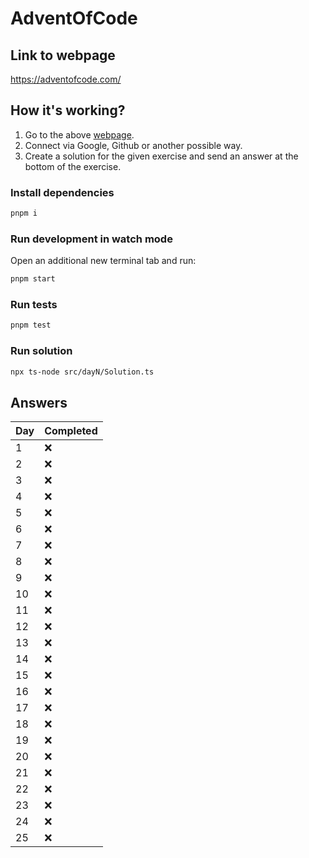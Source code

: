 # AdventOfCode

## Link to webpage

<https://adventofcode.com/>

## How it's working?

1. Go to the above [webpage](https://adventofcode.com/).
2. Connect via Google, Github or another possible way.
3. Create a solution for the given exercise and send an answer at the bottom of the exercise.

### Install dependencies

```bash
pnpm i
```

### Run development in watch mode

Open an additional new terminal tab and run:

```bash
pnpm start
```

### Run tests

```bash
pnpm test
```

### Run solution

```bash
npx ts-node src/dayN/Solution.ts
```

## Answers

| Day | Completed |
| --- | ------ |
| 1 | ❌ |
| 2 | ❌ |
| 3 | ❌ |
| 4 | ❌ |
| 5 | ❌ |
| 6 | ❌ |
| 7 | ❌ |
| 8 | ❌ |
| 9 | ❌ |
| 10 | ❌ |
| 11 | ❌ |
| 12 | ❌ |
| 13 | ❌ |
| 14 | ❌ |
| 15 | ❌ |
| 16 | ❌ |
| 17 | ❌ |
| 18 | ❌ |
| 19 | ❌ |
| 20 | ❌ |
| 21 | ❌ |
| 22 | ❌ |
| 23 | ❌ |
| 24 | ❌ |
| 25 | ❌ |
